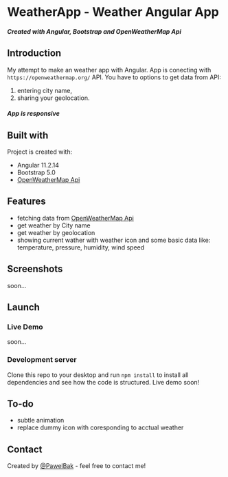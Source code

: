 # WeatherApp - Weather Angular App

##### Created with Angular, Bootstrap and OpenWeatherMap Api

## Introduction

My attempt to make an weather app with Angular.
App is conecting with `https://openweathermap.org/` API. 
You have to options to get data from API: 
1. entering city name,
2. sharing your geolocation. 

##### App is responsive

## Built with

Project is created with:

- Angular 11.2.14
- Bootstrap 5.0
- [OpenWeatherMap Api](https://openweathermap.org/)

## Features

- fetching data from [OpenWeatherMap Api](https://openweathermap.org/)
- get weather by City name
- get weather by geolocation
- showing current wather with weather icon and some basic data like: temperature, pressure, humidity, wind speed 

## Screenshots

soon...

## Launch

### Live Demo

soon...

### Development server

Clone this repo to your desktop and run `npm install` to install all dependencies and see how the code is structured. 
Live demo soon!

## To-do

- subtle animation
- replace dummy icon with coresponding to acctual weather

## Contact

Created by [@PawelBak](https://pawel-bak-portfolio.web.app/) - feel free to contact me!
